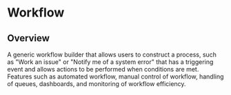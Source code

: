 # Workflow

## Overview
A generic workflow builder that allows users to construct a process, such as "Work an issue" or "Notify me of a system error" that has a triggering event and allows actions to be performed when conditions are met.  Features such as automated workflow, manual control of workflow, handling of queues, dashboards, and monitoring of workflow efficiency.